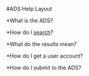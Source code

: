 #ADS Help Layout 

   *What is the ADS?
   
   *How do I [search](search.md)?
   
   *What do the results mean?
   
   *How do I get a user account?
   
   *How do I submit to the ADS?
